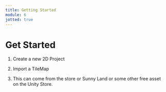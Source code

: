 ```yaml
---
title: Getting Started
module: 6
jotted: true
---
```


# Get Started

1. Create a new 2D Project

2. Import a TileMap

3. This can come from the store or Sunny Land or some other free asset on the Unity Store.

